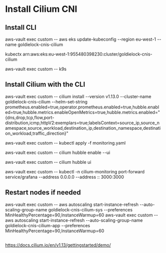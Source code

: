 # Install Cilium CNI

## Install CLI

aws-vault exec custom -- aws eks update-kubeconfig --region eu-west-1 --name goldielock-cnis-cilium

kubectx arn:aws:eks:eu-west-1:955480398230:cluster/goldielock-cnis-cilium

aws-vault exec custom -- k9s 


## Install Cilium with the CLI

aws-vault exec  custom -- cilium install --version v1.13.0 --cluster-name goldielock-cnis-cilium --helm-set-string prometheus.enabled=true,operator.prometheus.enabled=true,hubble.enabled=true,hubble.metrics.enableOpenMetrics=true,hubble.metrics.enabled="{dns,drop,tcp,flow,port-distribution,icmp,httpV2:exemplars=true;labelsContext=source_ip\,source_namespace\,source_workload\,destination_ip\,destination_namespace\,destination_workload\,traffic_direction}"

aws-vault exec  custom -- kubectl apply -f monitoring.yaml

aws-vault exec custom -- cilium hubble enable --ui

aws-vault exec custom -- cilium hubble ui

aws-vault exec custom -- kubectl -n cilium-monitoring port-forward service/grafana --address 0.0.0.0 --address :: 3000:3000


## Restart nodes if needed

aws-vault exec custom -- aws autoscaling start-instance-refresh --auto-scaling-group-name goldielock-cnis-cilium-sys --preferences MinHealthyPercentage=90,InstanceWarmup=60
aws-vault exec custom -- aws autoscaling start-instance-refresh --auto-scaling-group-name goldielock-cnis-cilium-app --preferences MinHealthyPercentage=90,InstanceWarmup=60

## 

https://docs.cilium.io/en/v1.13/gettingstarted/demo/
